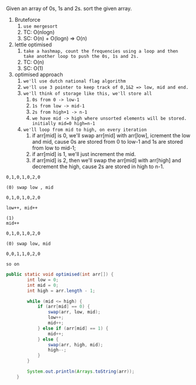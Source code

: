 Given an array of 0s, 1s and 2s. sort the given array.

1. Bruteforce
   1. `use mergesort`
   2. TC: O(nlogn)
   3. SC: O(n) + O(logn) => O(n)
2. lettle optimised
   1. `take a hashmap, count the frequencies using a loop and then take another loop to push the 0s, 1s and 2s.`
   2. TC: O(n)
   3. SC: O(1)
3. optimised approach
   1. `we'll use dutch national flag algorithm`
   2. `we'll use 3 pointer to keep track of 0,1&2 => low, mid and end.`
   3. `we'll think of storage like this, we'll store all`
      1. `0s from 0 -> low-1`
      2. `1s from low -> mid-1`
      3. `2s from high+1 -> n-1`
      4. `we have mid -> high where unsorted elements will be stored. initially mid=0 high=n-1`
   4. `we'll loop from mid to high, on every iteration`
      1. if arr[mid] is 0, we'll swap arr[mid] with arr[low], icrement the low and mid, cause 0s are stored from 0 to low-1 and 1s are stored from low to mid-1;
      2. if arr[mid] is 1, we'll just increment the mid.
      3. if arr[mid] is 2, then we'll swap the arr[mid] with arr[high] and decrement the high, cause 2s are stored in high to n-1.

```
0,1,0,1,0,2,0

(0) swap low , mid

0,1,0,1,0,2,0

low++, mid++

(1) 
mid++

0,1,0,1,0,2,0

(0) swap low, mid

0,0,1,1,0,2,0

so on
```

```java
public static void optimised(int arr[]) {
        int low = 0;
        int mid = 0;
        int high = arr.length - 1;

        while (mid <= high) {
            if (arr[mid] == 0) {
                swap(arr, low, mid);
                low++;
                mid++;
            } else if (arr[mid] == 1) {
                mid++;
            } else {
                swap(arr, high, mid);
                high--;
            }
        }

        System.out.println(Arrays.toString(arr));
    }
```
